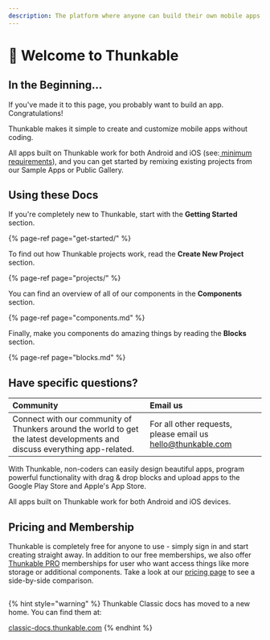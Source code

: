 ```yaml
---
description: The platform where anyone can build their own mobile apps.
---
```


# 👋 Welcome to Thunkable

## In the Beginning...

If you've made it to this page, you probably want to build an app. Congratulations!

Thunkable makes it simple to create and customize mobile apps without coding. 

All apps built on Thunkable work for both Android and iOS \(see:[ minimum requirements](projects/assets.md)\), and you can get started by remixing existing projects from our Sample Apps or Public Gallery.

## Using these Docs

If you're completely new to Thunkable, start with the **Getting Started** section.

{% page-ref page="get-started/" %}

To find out how Thunkable projects work, read the **Create New Project** section.

{% page-ref page="projects/" %}

You can find an overview of all of our components in the **Components** section.

{% page-ref page="components.md" %}

Finally, make you components do amazing things by reading the **Blocks** section.

{% page-ref page="blocks.md" %}

## Have specific questions?

| Community | Email us |
| :--- | :--- |
| Connect with our community of Thunkers around the world to get the latest developments and discuss everything app-related. | For all other requests, please email us [hello@thunkable.com](mailto:hello@thunkable.com) |

With Thunkable, non-coders can easily design beautiful apps, program powerful functionality with drag & drop blocks and upload apps to the Google Play Store and Apple's App Store.

All apps built on Thunkable work for both Android and iOS devices. 

## Pricing and Membership

Thunkable is completely free for anyone to use - simply sign in and start creating straight away. In addition to our free memberships, we also offer [Thunkable PRO](https://thunkable.com/#/pricing) memberships for user who want access things like more storage or additional components. Take a look at our [pricing page](https://thunkable.com/#/pricing) to see a side-by-side comparison.

## 

{% hint style="warning" %}
Thunkable Classic docs has moved to a new home. You can find them at: 

[classic-docs.thunkable.com](https://classic-docs.thunkable.com)
{% endhint %}

